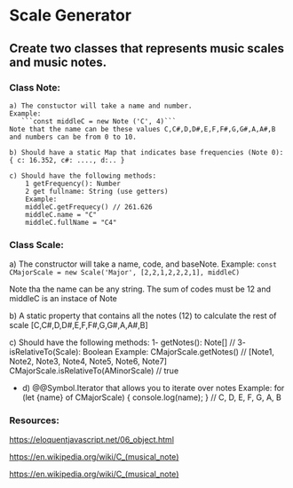 # Scale Generator
 ## Create two classes that represents music scales and music notes.
 
 ### Class Note:
 
    a) The constuctor will take a name and number.
    Example:
       ```const middleC = new Note ('C', 4)```
    Note that the name can be these values C,C#,D,D#,E,F,F#,G,G#,A,A#,B
    and numbers can be from 0 to 10.
    
    b) Should have a static Map that indicates base frequencies (Note 0):
    { c: 16.352, c#: ...., d:.. }
    
    c) Should have the following methods:
        1 getFrequency(): Number
        2 get fullname: String (use getters)
        Example:
        middleC.getFrequecy() // 261.626
        middleC.name = "C"
        middleC.fullName = "C4"

 ### Class Scale:
 
   a) The constructor will take a name, code, and baseNote.
   Example:
      ```const CMajorScale = new Scale('Major', [2,2,1,2,2,2,1], middleC)```
      
   Note tha the name can be any string. The sum of codes must be 12
   and middleC is an instace of Note      
   
   b) A static property that contains all the notes (12) to calculate the rest of scale
   [C,C#,D,D#,E,F,F#,G,G#,A,A#,B]
   
   c) Should have the following methods:
        1- getNotes(): Note[] //
        3- isRelativeTo(Scale): Boolean
        Example:
        CMajorScale.getNotes() // [Note1, Note2, Note3, Note4, Note5, Note6, Note7]
        CMajorScale.isRelativeTo(AMinorScale) // true
   * d) @@Symbol.Iterator that allows you to iterate over notes
   Example:
       for (let {name} of CMajorScale) {
          console.log(name);
       }
       // C, D, E, F, G, A, B
      
### Resources:
  https://eloquentjavascript.net/06_object.html
  
  https://en.wikipedia.org/wiki/C_(musical_note)
  
  https://en.wikipedia.org/wiki/C_(musical_note)
